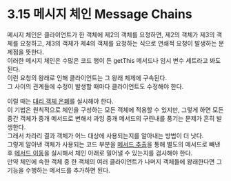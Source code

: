 # 3.15 메시지 체인 Message Chains

메시지 체인은 클라이언트가 한 객체에 제2의 객체를 요청하면, 제2의 객체가 제3의 객체를 요청하고, 제3의 객체가 제4의 객체를 요청하는 식으로 연쇄적 요청이 발생하는 문제점을 뜻한다.  
이러한 메시지 체인은 수많은 코드 행이 든 getThis 메서드나 임시 변수 세트라고 봐도 된다.  
이런 요청의 왕래로 인해 클라이언트는 그 왕래 체제에 구속된다.  
그 사이의 관계들에 수정이 발생할 때마다 클라이언트도 수정해야 한다.

이럴 때는 [대리 객체 은폐](../CHAPTER%2007%20객체%20간의%20기능%20이동/7.5.md)를 실시해야 한다.  
이 기법은 원칙적으로 체인을 구성하는 모든 객체에 적용할 수 있지만, 그렇게 하면 모든 중간 객체가 중개 메서드로 변해서 과잉 중개 메서드의 구린내를 풍기는 문제가 흔히 발생한다.  
그래서 차라리 결과 객체가 어느 대상에 사용되는지를 알아내는 방법이 더 낫다.  
그렇게 알아낸 객체가 사용되는 코드 부분을 [메서드 추출](../CHAPTER%2006%20메서드%20정리/6.1.md)을 통해 별도의 메서드로 빼낸 후 [메서드 이동](../CHAPTER%2007%20객체%20간의%20기능%20이동/7.1.md)을 실시해서 체인 아래로 밀어낼 수 있는지를 검사해야 한다.  
만약 체인에 속한 객체 중 한 객체의 여러 클라이언트가 나머지 객체들에 왕래한다면 그 기능을 수행하는 메서드를 추가하면 된다.
